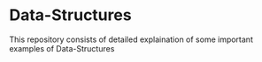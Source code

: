# Data-Structures
This repository consists of detailed explaination of some important examples of Data-Structures
